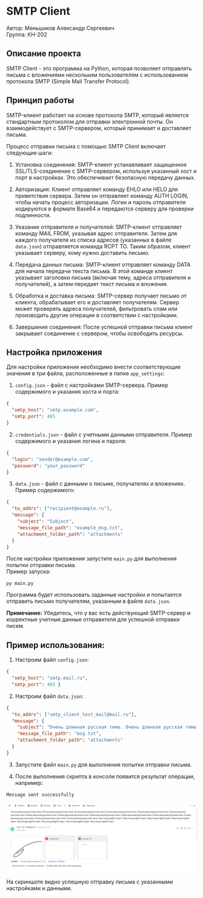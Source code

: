 SMTP Client
===========

Автор: Меньшиков Александр Сергеевич  
Группа: КН-202

Описание проекта
----------------

SMTP Client - это программа на Python, которая позволяет отправлять письма с вложениями нескольким пользователям с использованием протокола SMTP (Simple Mail Transfer Protocol).

Принцип работы
--------------

SMTP-клиент работает на основе протокола SMTP, который является стандартным протоколом для отправки электронной почты. Он взаимодействует с SMTP-сервером, который принимает и доставляет письма.

Процесс отправки письма с помощью SMTP Client включает следующие шаги:

1.  Установка соединения: SMTP-клиент устанавливает защищенное SSL/TLS-соединение с SMTP-сервером, используя указанный хост и порт в настройках. Это обеспечивает безопасную передачу данных.
    
2.  Авторизация: Клиент отправляет команду EHLO или HELO для приветствия сервера. Затем он отправляет команду AUTH LOGIN, чтобы начать процесс авторизации. Логин и пароль отправителя кодируются в формате Base64 и передаются серверу для проверки подлинности.
    
3.  Указание отправителя и получателей: SMTP-клиент отправляет команду MAIL FROM, указывая адрес отправителя. Затем для каждого получателя из списка адресов (указанных в файле `data.json`) отправляется команда RCPT TO. Таким образом, клиент указывает серверу, кому нужно доставить письмо.
    
4.  Передача данных письма: SMTP-клиент отправляет команду DATA для начала передачи текста письма. В этой команде клиент указывает заголовки письма (включая тему, адреса отправителя и получателей), а затем передает текст письма и вложения.
    
5.  Обработка и доставка письма: SMTP-сервер получает письмо от клиента, обрабатывает его и доставляет получателям. Сервер может проверять адреса получателей, фильтровать спам или производить другие операции в соответствии с настройками.
    
6.  Завершение соединения: После успешной отправки письма клиент закрывает соединение с сервером, чтобы освободить ресурсы.
    

Настройка приложения
--------------------

Для настройки приложения необходимо внести соответствующие значения в три файла, расположенные в папке `app_settings`:

1.  `config.json` - файл с настройками SMTP-сервера. Пример содержимого и указания хоста и порта:

```json
{
  "smtp_host": "smtp.example.com", 
  "smtp_port": 465
}
```

2.  `credentials.json` - файл с учетными данными отправителя. Пример содержимого и указания логина и пароля:

```json
{   
  "login": "sender@example.com",   
  "password": "your_password" 
}
```

3.  `data.json` - файл с данными о письме, получателях и вложениях. Пример содержимого:

```json
{   
  "to_addrs": ["recipient@example.ru"],   
  "message": {     
    "subject": "Subject",    
    "message_file_path": "example_msg.txt",     
    "attachment_folder_path": "attachments"
  }
}
```
После настройки приложения запустите `main.py` для выполнения попытки отправки письма.   
Пример запуска:

```shell
py main.py
```

Программа будет использовать заданные настройки и попытается отправить письмо получателям, указанным в файле `data.json`.

**Примечание:** Убедитесь, что у вас есть действующий SMTP-сервер и корректные учетные данные отправителя для успешной отправки писем.

Пример использования:
--------------

1.  Настроим файл `config.json`:

```json
{     
  "smtp_host": "smtp.mail.ru",     
  "smtp_port": 465 }
```

2.  Настроим файл `data.json`:

```json
{   
  "to_addrs": ["smtp_client_test_mail@mail.ru"],   
  "message": {     
    "subject": "Очень длинная русская тема. Очень длинная русская тема. Очень длинная русская тема. Очень длинная русская тема. Очень длинная русская тема. Очень длинная русская тема. Очень длинная русская тема. Очень длинная русская тема. Очень длинная русская тема. Очень длинная русская тема. Очень длинная русская тема. Очень длинная русская тема. Очень длинная русская тема. Очень длинная русская тема. Very long english topic. Very long english topic. Very long english topic. Very long english topic. Very long english topic. Very long english topic. Very long english topic. Very long english topic.",     
    "message_file_path": "msg.txt",     
    "attachment_folder_path": "attachments"
  }
}
```
3.  Запустите файл `main.py` для выполнения попытки отправки письма.
    
4.  После выполнения скрипта в консоли появится результат операции, например:

```shell
Message sent successfully
```

![SMTP Client Result](result_usage.jpg)

На скриншоте видно успешную отправку письма с указанными настройками и данными.